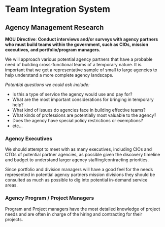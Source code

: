 # Team Integration System
## Agency Management Research


**MOU Directive**: **Conduct interviews and/or surveys with agency partners who must build teams within the government, such as CIOs, mission executives, and portfolio/program managers.**

We will approach various potential agency partners that have a probable need of building cross-functional teams of a temporary nature.  It is important that we get a representative sample of small to large agencies to help understand a more complete agency landscape.

_Potential questions we could ask include:_

* Is this a type of service the agency would use and pay for?
* What are the most important considerations for bringing in temporary help?
* What kind of issues do agencies face in building effective teams?
* What kinds of professions are potentially most valuable to the agency?
* Does the agency have special policy restrictions or exemptions?
* etc...

### Agency Executives

We should attempt to meet with as many executives, including CIOs and CTOs of potential partner agencies, as possible given the discovery timeline and budget to understand larger agency staffing/contracting priorities.

Since portfolio and division managers will have a good feel for the needs represented in potential agency partners mission divisions they should be consulted as much as possible to dig into potential in-demand service areas.

### Agency Program / Project Managers

Program and Project managers have the most detailed knowledge of project needs and are often in charge of the hiring and contracting for their projects.
